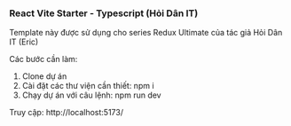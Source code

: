 ### React Vite Starter - Typescript (Hỏi Dân IT)

Template này được sử dụng cho series Redux Ultimate của tác giả Hỏi Dân IT (Eric)

Các bước cần làm:

1. Clone dự án
2. Cài đặt các thư viện cần thiết: npm i
3. Chạy dự án với câu lệnh: npm run dev

Truy cập: http://localhost:5173/
